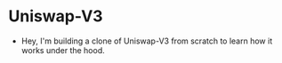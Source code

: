 # Uniswap-V3

- Hey, I'm building a clone of Uniswap-V3 from scratch to learn how it works under the hood.